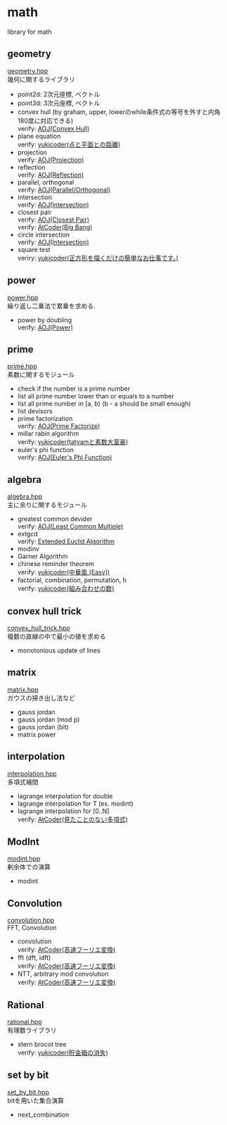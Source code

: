 # math
library for math
## geometry
[geometry.hpp](https://github.com/fumiphys/programming_contest/blob/master/math/geometry.hpp)  
幾何に関するライブラリ
  - point2d: 2次元座標, ベクトル  
  - point3d: 3次元座標, ベクトル  
  - convex hull (by graham, upper, lowerのwhile条件式の等号を外すと内角180度に対応できる)  
  verify: [AOJ(Convex Hull)](https://onlinejudge.u-aizu.ac.jp/courses/library/4/CGL/4/CGL_4_A)  
  - plane equation  
  verify: [yukicoder(点と平面との距離)](https://yukicoder.me/problems/no/132)  
  - projection  
  verify: [AOJ(Projection)](https://onlinejudge.u-aizu.ac.jp/courses/library/4/CGL/all/CGL_1_A)  
  - reflection  
  verify: [AOJ(Reflection)](https://onlinejudge.u-aizu.ac.jp/courses/library/4/CGL/all/CGL_1_B)  
  - parallel, orthogonal  
  verify: [AOJ(Parallel/Orthogonal)](https://onlinejudge.u-aizu.ac.jp/courses/library/4/CGL/2/CGL_2_A)  
  - intersection  
  verify: [AOJ(Intersection)](https://onlinejudge.u-aizu.ac.jp/courses/library/4/CGL/2/CGL_2_B)  
  - closest pair  
  verify: [AOJ(Closest Pair)](https://onlinejudge.u-aizu.ac.jp/courses/library/4/CGL/5/CGL_5_A)  
  verify: [AtCoder(Big Bang)](https://atcoder.jp/contests/abc022/tasks/abc022_d)  
  - circle intersection  
  verify: [AOJ(Intersection)](https://onlinejudge.u-aizu.ac.jp/courses/library/4/CGL/7/CGL_7_A)
  - square test  
  veriry: [yukicoder(正方形を描くだけの簡単なお仕事です。)](https://yukicoder.me/problems/no/55)

## power
[power.hpp](https://github.com/fumiphys/programming_contest/blob/master/math/power.hpp)  
繰り返し二乗法で累乗を求める.  
  - power by doubling  
  verify: [AOJ(Power)](https://onlinejudge.u-aizu.ac.jp/courses/library/6/NTL/1/NTL_1_B)

## prime
[prime.hpp](https://github.com/fumiphys/programming_contest/blob/master/math/prime.hpp)  
素数に関するモジュール  
  - check if the number is a prime number
  - list all prime number lower than or equals to a number
  - list all prime number in [a, b) (b - a should be small enough)
  - list devisors
  - prime factorization  
  verify: [AOJ(Prime Factorize)](https://onlinejudge.u-aizu.ac.jp/courses/library/6/NTL/1/NTL_1_A)
  - millar rabin algorithm  
  verify: [yukicoder(tatyamと素数大富豪)](https://yukicoder.me/problems/no/774)
  - euler's phi function  
  verify: [AOJ(Euler's Phi Function)](https://onlinejudge.u-aizu.ac.jp/courses/library/6/NTL/1/NTL_1_D)

## algebra
[algebra.hpp](https://github.com/fumiphys/programming_contest/blob/master/math/algebra.hpp)  
主に余りに関するモジュール  
  - greatest common devider  
  verify: [AOJ(Least Common Multiple)](https://onlinejudge.u-aizu.ac.jp/courses/library/6/NTL/1/NTL_1_C)
  - extgcd  
  verify: [Extended Euclid Algorithm](https://onlinejudge.u-aizu.ac.jp/courses/library/6/NTL/1/NTL_1_E)
  - modinv  
  - Garner Algorithm
  - chinese reminder theorem  
  verify: [yukicoder(中華風 (Easy))](https://yukicoder.me/problems/no/186)
  - factorial, combination, permutation, h  
  verify: [yukicoder(組み合わせの数)](https://yukicoder.me/problems/no/117)

## convex hull trick
[convex\_hull\_trick.hpp](https://github.com/fumiphys/programming_contest/blob/master/math/convex_hull_trick.hpp)  
複数の直線の中で最小の値を求める  
  - monotonious update of lines

## matrix
[matrix.hpp](https://github.com/fumiphys/programming_contest/blob/master/math/matrix.hpp)  
ガウスの掃き出し法など
  - gauss jordan
  - gauss jordan (mod p)
  - gauss jordan (bit)  
  - matrix power

## interpolation
[interpolation.hpp](https://github.com/fumiphys/programming_contest/blob/master/math/interpolation.hpp)  
多項式補間
  - lagrange interpolation for double
  - lagrange interpolation for T (ex. modint)
  - lagrange interpolation for [0..N]  
  verify: [AtCoder(見たことのない多項式)](https://atcoder.jp/contests/arc033/tasks/arc033_4)

## ModInt
[modint.hpp](https://github.com/fumiphys/programming_contest/blob/master/math/modint.hpp)  
剰余体での演算
  - modint

## Convolution
[convolution.hpp](https://github.com/fumiphys/programming_contest/blob/master/math/convolution.hpp)  
FFT, Convolution
  - convolution  
  verify: [AtCoder(高速フーリエ変換)](https://atcoder.jp/contests/atc001/tasks/fft_c)
  - fft (dft, idft)  
  verify: [AtCoder(高速フーリエ変換)](https://atcoder.jp/contests/atc001/tasks/fft_c)  
  - NTT, arbitrary mod convolution  
  verify: [AtCoder(高速フーリエ変換)](https://atcoder.jp/contests/atc001/tasks/fft_c)  


## Rational
[rational.hpp](https://github.com/fumiphys/programming_contest/blob/master/math/rational.hpp)  
有理数ライブラリ
  - stern brocot tree  
  verify: [yukicoder(貯金箱の消失)](https://yukicoder.me/problems/no/152)

## set by bit
[set\_by\_bit.hpp](https://github.com/fumiphys/programming_contest/blob/master/math/set_by_bit.hpp)  
bitを用いた集合演算
  - next_combination  
